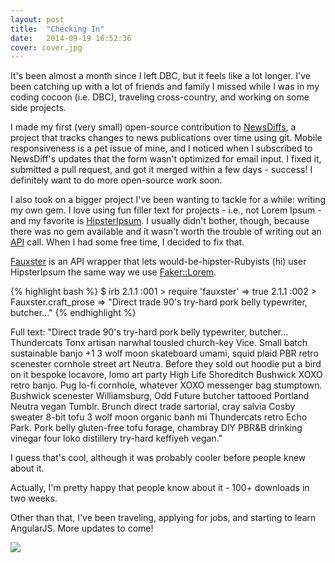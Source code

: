 ```yaml
---
layout: post
title:  "Checking In"
date:   2014-09-19 16:52:36
cover: cover.jpg
---
```


It's been almost a month since I left DBC, but it feels like a lot longer. I've been catching up with a lot of friends and family I missed while I was in my coding cocoon (i.e. DBC), traveling cross-country, and working on some side projects.

I made my first (very small) open-source contribution to [NewsDiffs][newsdiffs], a project that tracks changes to news publications over time using git. Mobile responsiveness is a pet issue of mine, and I noticed when I subscribed to NewsDiff's updates that the form wasn't optimized for email input. I fixed it, submitted a pull request, and got it merged within a few days - success! I definitely want to do more open-source work soon.

[newsdiffs]: http://newsdiffs.org/

I also took on a bigger project I've been wanting to tackle for a while: writing my own gem. I love using fun filler text for projects - i.e., not Lorem Ipsum - and my favorite is [HipsterIpsum][hipsteripsum]. I usually didn't bother, though, because there was no gem available and it wasn't worth the trouble of writing out an [API][hipsterjesus] call. When I had some free time, I decided to fix that.

[hipsteripsum]: http://hipsum.co/
[hipsterjesus]: http://hipsterjesus.com/

[Fauxster][fauxster] is an API wrapper that lets would-be-hipster-Rubyists (hi) user HipsterIpsum the same way we use [Faker::Lorem][faker].

{% highlight bash %}
$ irb
2.1.1 :001 > require 'fauxster'
 => true 
2.1.1 :002 > Fauxster.craft_prose
 => "Direct trade  90's try-hard pork belly typewriter, butcher..." 
 {% endhighlight %}

 Full text: "Direct trade  90's try-hard pork belly typewriter, butcher... Thundercats Tonx artisan narwhal tousled church-key Vice.  Small batch sustainable banjo +1 3 wolf moon skateboard umami, squid plaid PBR retro scenester cornhole street art Neutra.  Before they sold out hoodie put a bird on it bespoke locavore, lomo art party High Life Shoreditch Bushwick XOXO retro banjo.  Pug lo-fi cornhole, whatever XOXO messenger bag stumptown.  Bushwick scenester Williamsburg, Odd Future butcher tattooed Portland Neutra vegan Tumblr.  Brunch direct trade  sartorial, cray salvia Cosby sweater 8-bit tofu 3 wolf moon organic banh mi Thundercats retro Echo Park.  Pork belly gluten-free tofu forage, chambray DIY PBR&amp;B drinking vinegar four loko distillery try-hard keffiyeh vegan."

[fauxster]: http://rubygems.org/gems/fauxster
[faker]: https://github.com/stympy/faker#fakerlorem

I guess that's cool, although it was probably cooler before people knew about it.

Actually, I'm pretty happy that people know about it - 100+ downloads in two weeks.

Other than that, I've been traveling, applying for jobs, and starting to learn AngularJS. More updates to come!

<img src="http://i.giphy.com/n5aPq3NIKHvIk.gif">


